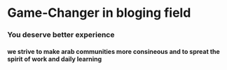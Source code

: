 <h1> Game-Changer in bloging field </h1>

<h3> You deserve better experience  </h3>

<H4> we strive to make arab communities more consineous and to spreat the spirit of work and daily learning
 </H4>
